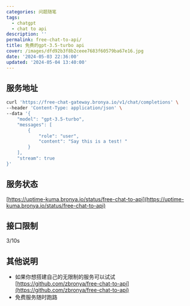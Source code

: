 ```yaml
---
categories: 问题随笔
tags:
  - chatgpt
  - chat to api
description: ''
permalink: free-chat-to-api/
title: 免费的gpt-3.5-turbo api
cover: /images/dfd92b3f8b2ceee7683f60579ba67e16.jpg
date: '2024-05-03 22:36:00'
updated: '2024-05-04 13:40:00'
---
```


## 服务地址


```bash
curl 'https://free-chat-gateway.bronya.io/v1/chat/completions' \
--header 'Content-Type: application/json' \
--data '{
    "model": "gpt-3.5-turbo",
    "messages": [
        {
            "role": "user",
            "content": "Say this is a test! "
        }
    ],
    "stream": true
}'
```


## 服务状态


[https://uptime-kuma.bronya.io/status/free-chat-to-api](https://uptime-kuma.bronya.io/status/free-chat-to-api)


## 接口限制


3/10s


## 其他说明

- 如果你想搭建自己的无限制的服务可以试试 [https://github.com/zbronya/free-chat-to-api](https://github.com/zbronya/free-chat-to-api)
- 免费服务随时跑路
